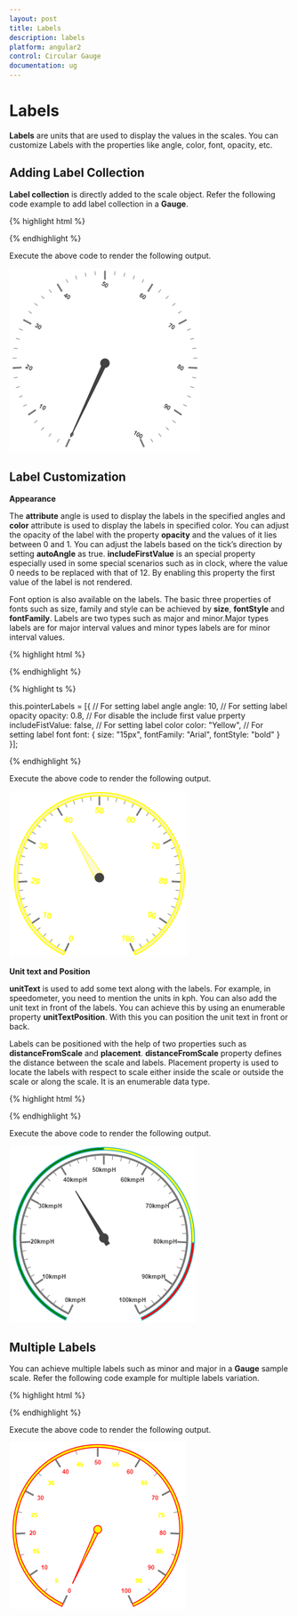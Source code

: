 ```yaml
---
layout: post
title: Labels
description: labels
platform: angular2
control: Circular Gauge
documentation: ug
---
```


# Labels

**Labels** are units that are used to display the values in the scales. You can customize Labels with the properties like angle, color, font, opacity, etc.

## Adding Label Collection 

**Label collection** is directly added to the scale object. Refer the following code example to add label collection in a **Gauge**.

{% highlight html %}

 <ej-CircularGauge id="circularGauge1" >
     <e-scales>
          <e-scale [labels]="[{ angle: 30 }]">
          </e-scale>
       </e-scales>
  </ej-CircularGauge>

{% endhighlight %}


Execute the above code to render the following output.

![](Labels_images/Labels_img1.png)

## Label Customization

**Appearance**

The **attribute** angle is used to display the labels in the specified angles and **color** attribute is used to display the labels in specified color. You can adjust the opacity of the label with the property **opacity** and the values of it lies between 0 and 1. You can adjust the labels based on the tick’s direction by setting **autoAngle** as true. **includeFirstValue** is an special property especially used in some special scenarios such as in clock, where the value 0 needs to be replaced with that of 12. By enabling this property the first value of the label is not rendered.

Font option is also available on the labels. The basic three properties of fonts such as size, family and style can be achieved by **size**, **fontStyle** and **fontFamily**. Labels are two types such as major and minor.Major types labels are for major interval values and minor types labels are for minor interval values.

{% highlight html %}

 <ej-CircularGauge id="circularGauge1" >
     <e-scales>
          <e-scale backgroundColor="#FAF4B5" [showScaleBar]="true" [radius]=150 
           [width]=10 [border]="{ width: 2, color: 'Yellow' }" [labels]="pointerLabels">
          	<e-pointers>
                <e-pointer [value]=70 [length]="100" backgroundColor="#FAF4B5" [width]=16
                 [opacity]=0.6 [border]="{ color: 'Yellow', width: 2 }"></e-pointer>
            </e-pointers>
          </e-scale>
       </e-scales>
  </ej-CircularGauge>

{% endhighlight %}



{% highlight ts %}

this.pointerLabels = [{
    // For setting label angle
    angle: 10,
    // For setting label opacity
    opacity: 0.8,
    // For disable the include first value prperty
    includeFistValue: false,
    // For setting label color
    color: "Yellow",
    // For setting label font
    font: {
        size: "15px",
        fontFamily: "Arial",
        fontStyle: "bold"
    }
}];

{% endhighlight %}



Execute the above code to render the following output.

![](Labels_images/Labels_img2.png)

**Unit text and Position**

**unitText** is used to add some text along with the labels. For example, in speedometer, you need to mention the units in kph. You can also add the unit text in front of the labels. You can achieve this by using an enumerable property **unitTextPosition**. With this you can position the unit text in front or back.

Labels can be positioned with the help of two properties such as **distanceFromScale** and **placement**. **distanceFromScale** property defines the distance between the scale and labels.  Placement property is used to locate the labels with respect to scale either inside the scale or outside the scale or along the scale. It is an enumerable data type.

{% highlight html %}

 <ej-CircularGauge id="circularGauge1" >
     <e-scales>
          <e-scale [showRanges]="true" backgroundColor="#5DF243" [showScaleBar]="true" 
           [radius]=150 [size]=2 [labels]="[{ unitText: "kmpH", unitTextPosition: 'back'}]" >
          	<e-pointers>
                <e-pointer [value]=40 [length]="100" [showBackNeedle]="true" >
                </e-pointer>
            </e-pointers>
            <e-ranges>
                <e-range [distanceFromScale]='-30' [startValue]='0' [endValue]='50' 
                    backgroundColor="Green" placement="far"></e-range>
                <e-range [distanceFromScale]='-30' [startValue]='50' [endValue]='80' 
                    backgroundColor="Yellow" placement="far"></e-range>
                <e-range [distanceFromScale]='-30' [startValue]='80' [endValue]='100' 
                    backgroundColor="red" placement="far"></e-range>
            </e-ranges>
          </e-scale>
       </e-scales>
  </ej-CircularGauge>

{% endhighlight %}

Execute the above code to render the following output.

![](Labels_images/Labels_img3.png)

## Multiple Labels

You can achieve multiple labels such as minor and major in a **Gauge** sample scale. Refer the following code example for multiple labels variation.

{% highlight html %}

 <ej-CircularGauge id="circularGauge1" >
     <e-scales>
          <e-scale [showRanges]="true" backgroundColor="#5DF243" [showScaleBar]="true" 
                    [radius]=150 [size]=2 [labels]="[{type='minor', color: 'yellow'}, 
                    {type='major', color: 'red'}]" >
          	<e-pointers>
                <e-pointer backgroundColor="yellow" [length]="110" 
                         [border]="{ width: 1.5, color: 'Red' }">
                </e-pointer>
            </e-pointers>
          </e-scale>
       </e-scales>
  </ej-CircularGauge>

{% endhighlight %}

Execute the above code to render the following output.

![](Labels_images/Labels_img4.png)

